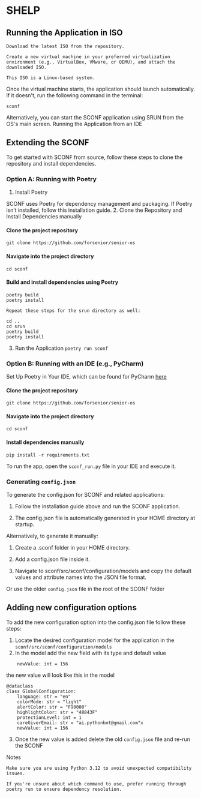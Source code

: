 # SHELP
## Running the Application in ISO

    Download the latest ISO from the repository.

    Create a new virtual machine in your preferred virtualization environment (e.g., VirtualBox, VMware, or QEMU), and attach the downloaded ISO.

    This ISO is a Linux-based system.

Once the virtual machine starts, the application should launch automatically.
If it doesn't, run the following command in the terminal:
```
sconf
```
Alternatively, you can start the SCONF application using SRUN from the OS's main screen.
Running the Application from an IDE

## Extending the SCONF

To get started with SCONF from source, follow these steps to clone the repository and install dependencies.
### Option A: Running with Poetry
1. Install Poetry

SCONF uses Poetry for dependency management and packaging.
If Poetry isn’t installed, follow this installation guide.
2. Clone the Repository and Install Dependencies manually

#### Clone the project repository
```git clone https://github.com/forsenior/senior-os```

#### Navigate into the project directory
```cd sconf```

#### Build and install dependencies using Poetry
```
poetry build
poetry install

Repeat these steps for the srun directory as well:

cd ..
cd srun
poetry build
poetry install
```

3. Run the Application
```poetry run sconf```

### Option B: Running with an IDE (e.g., PyCharm)
Set Up Poetry in Your IDE, which can be found for PyCharm [here](https://www.jetbrains.com/help/pycharm/poetry.html)

#### Clone the project repository
```
git clone https://github.com/forsenior/senior-os
```

#### Navigate into the project directory
```
cd sconf
```

#### Install dependencies manually
```
pip install -r requirements.txt
```

To run the app, open the ``sconf_run.py`` file in your IDE and execute it.

### Generating ``config.json``

To generate the config.json for SCONF and related applications:

1. Follow the installation guide above and run the SCONF application.

2. The config.json file is automatically generated in your HOME directory at startup.

Alternatively, to generate it manually:

1. Create a .sconf folder in your HOME directory.

2. Add a config.json file inside it.

3. Navigate to sconf/src/sconf/configuration/models and copy the default values and attribute names into the JSON file format.

Or use the older ``config.json`` file in the root of the SCONF folder

## Adding new configuration options
To add the new configuration option into the config.json file follow these steps:
1. Locate the desired configuration model for the application in the ``sconf/src/sconf/configuration/models`` 
2. In the model add the new field with its type and default value
```
    newValue: int = 156
```
the new value will look like this in the model
```
@dataclass
class GlobalConfiguration:
    language: str = "en"
    colorMode: str = "light"
    alertColor: str = "F90000"
    highlightColor: str = "48843F"
    protectionLevel: int = 1
    careGiverEmail: str = "ai.pythonbot@gmail.com"x
    newValue: int = 156
```
3. Once the new value is added delete the old ``config.json`` file and re-run the SCONF

Notes

    Make sure you are using Python 3.12 to avoid unexpected compatibility issues.

    If you're unsure about which command to use, prefer running through poetry run to ensure dependency resolution.